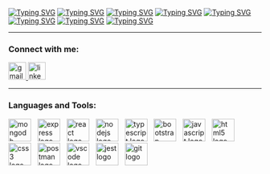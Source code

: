[![Typing SVG](https://readme-typing-svg.demolab.com?font=Fira+Code&pause=1000&color=13C82C&width=435&lines=const+michael+%3D+%7B)](https://git.io/typing-svg)
[![Typing SVG](https://readme-typing-svg.demolab.com?font=Fira+Code&pause=1000&color=13C82C&width=435&lines=%7C+pronouns+%3D+'he%2Fhim'%2C)](https://git.io/typing-svg)
[![Typing SVG](https://readme-typing-svg.demolab.com?font=Fira+Code&pause=1000&color=13C82C&width=435&lines=%7C+fullStackDeveloper+%3D+true%2C)](https://git.io/typing-svg)
[![Typing SVG](https://readme-typing-svg.demolab.com?font=Fira+Code&pause=1000&color=13C82C&width=435&lines=%7C+writerOfUnpublishedStories+%3D+true%2C)](https://git.io/typing-svg)
[![Typing SVG](https://readme-typing-svg.demolab.com?font=Fira+Code&pause=1000&color=13C82C&width=435&lines=%7C+numOfCats+%3D+2%2C)](https://git.io/typing-svg)
[![Typing SVG](https://readme-typing-svg.demolab.com?font=Fira+Code&pause=1000&color=13C82C&width=435&lines=%7C+interests+%3D+%5Breading%2C+writing%2C+)](https://git.io/typing-svg)
[![Typing SVG](https://readme-typing-svg.demolab.com?font=Fira+Code&pause=1000&color=13C82C&width=435&lines=%7C++travel%2C+hiking%2C+clickity-clack%5D%2C+)](https://git.io/typing-svg)
[![Typing SVG](https://readme-typing-svg.demolab.com?font=Fira+Code&pause=1000&color=13C82C&width=435&lines=%7D)](https://git.io/typing-svg)


---

<!-- Connect-->
<h3 align="left">Connect with me:</h3>
<div align="left">
  <a href="mailto:michaeljterry0815@gmail.com" target="_blank">
  <img src="https://img.shields.io/static/v1?message=Gmail&logo=gmail&label=&color=D14836&logoColor=white&labelColor=&style=for-the-badge" height="35" alt="gmail logo"  /> </a>
  
  <a href="https://www.linkedin.com/in/michaeljterry/" target="_blank">
  <img src="https://img.shields.io/static/v1?message=LinkedIn&logo=linkedin&label=&color=0077B5&logoColor=white&labelColor=&style=for-the-badge" height="35" alt="linkedin logo"  /> </a>

</div>


---


<h3>Languages and Tools:</h3>
<div align="left">
    <img src="https://skillicons.dev/icons?i=mongodb" height="45" alt="mongodb logo"  />
    <img width="5" />
    <img src="https://skillicons.dev/icons?i=express" height="45" alt="express logo"  />
    <img width="5" />
    <img src="https://skillicons.dev/icons?i=react" height="45" alt="react logo"  />
    <img width="5" />
    <img src="https://skillicons.dev/icons?i=nodejs" height="45" alt="nodejs logo"  />
    <img width="5" />
    <img src="https://skillicons.dev/icons?i=ts" height="45" alt="typescript logo"  />
    <img width="5" />
    <img src="https://skillicons.dev/icons?i=bootstrap" height="45" alt="bootstrap logo"  />
    <img width="5" />
    <img src="https://skillicons.dev/icons?i=js" height="45" alt="javascript logo"  />
    <img width="5" />
    <img src="https://skillicons.dev/icons?i=html" height="45" alt="html5 logo"  />
    <img width="5" />
    <img src="https://skillicons.dev/icons?i=css" height="45" alt="css3 logo"  />
    <img width="5" />
    <img src="https://skillicons.dev/icons?i=postman" height="45" alt="postman logo"  />
    <img width="5" />
    <img src="https://skillicons.dev/icons?i=vscode" height="45" alt="vscode logo"  />
    <img width="5" />
    <img src="https://skillicons.dev/icons?i=jest" height="45" alt="jest logo"  />
    <img width="5" />
    <img src="https://skillicons.dev/icons?i=git" height="45" alt="git logo"  />
</div>